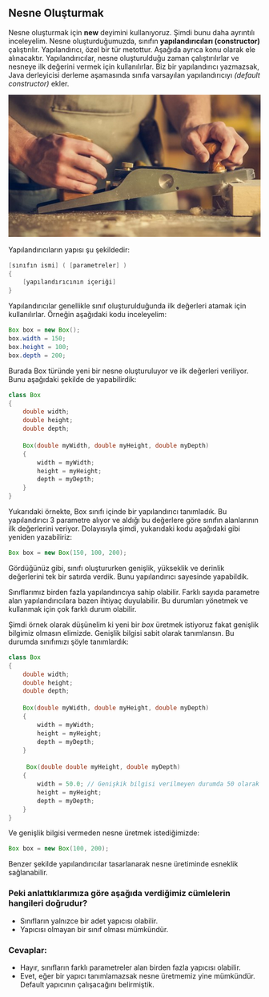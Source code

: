 ## Nesne Oluşturmak

Nesne oluşturmak için **new** deyimini kullanıyoruz. Şimdi bunu daha ayrıntılı inceleyelim. Nesne oluşturduğumuzda, sınıfın **yapılandırıcıları (constructor)** çalıştırılır. Yapılandırıcı, özel bir tür metottur. Aşağıda ayrıca konu olarak ele alınacaktır. Yapılandırıcılar, nesne oluşturulduğu zaman çalıştırılırlar ve nesneye ilk değerini vermek için kullanılırlar. Biz bir yapılandırıcı yazmazsak, Java derleyicisi derleme aşamasında sınıfa varsayılan yapılandırıcıyı _(default constructor)_ ekler.

![Nesne Oluşturmak](figures/object.jpg)

Yapılandırıcıların yapısı şu şekildedir:

```java
[sınıfın ismi] ( [parametreler] )
{
	[yapılandırıcının içeriği]
}
```

Yapılandırıcılar genellikle sınıf oluşturulduğunda ilk değerleri atamak için kullanılırlar. Örneğin aşağıdaki kodu inceleyelim:

```java
Box box = new Box();
box.width = 150;
box.height = 100;
box.depth = 200;
```

Burada Box türünde yeni bir nesne oluşturuluyor ve ilk değerleri veriliyor. Bunu aşağıdaki şekilde de yapabilirdik:

```java
class Box
{
	double width;
	double height;
	double depth;

    Box(double myWidth, double myHeight, double myDepth)
	{
		width = myWidth;
		height = myHeight;
		depth = myDepth;
	}
}
```

Yukarıdaki örnekte, Box sınıfı içinde bir yapılandırıcı tanımladık. Bu yapılandırıcı 3 parametre alıyor ve aldığı bu değerlere göre sınıfın alanlarının ilk değerlerini veriyor. Dolayısıyla şimdi, yukarıdaki kodu aşağıdaki gibi yeniden yazabiliriz:

```java
Box box = new Box(150, 100, 200);
```

Gördüğünüz gibi, sınıfı oluştururken genişlik, yükseklik ve derinlik değerlerini tek bir satırda verdik. Bunu yapılandırıcı sayesinde yapabildik.

Sınıflarımız birden fazla yapılandırıcıya sahip olabilir. Farklı sayıda parametre alan yapılandırıcılara bazen ihtiyaç duyulabilir. Bu durumları yönetmek ve kullanmak için çok farklı durum olabilir.

Şimdi örnek olarak düşünelim ki yeni bir _box_ üretmek istiyoruz fakat genişlik bilgimiz olmasın elimizde. Genişlik bilgisi sabit olarak tanımlansın. Bu durumda sınıfımızı şöyle tanımlardık:

```java
class Box
{
	double width;
	double height;
	double depth;

    Box(double myWidth, double myHeight, double myDepth)
	{
		width = myWidth;
		height = myHeight;
		depth = myDepth;
	}
	
	 Box(double double myHeight, double myDepth)
	{
		width = 50.0; // Genişkik bilgisi verilmeyen durumda 50 olarak kabul edilir.
		height = myHeight;
		depth = myDepth;
	}
}
```

Ve genişlik bilgisi vermeden nesne üretmek istediğimizde:

```java
Box box = new Box(100, 200);
```

Benzer şekilde yapılandırıcılar tasarlanarak nesne üretiminde esneklik sağlanabilir.

### Peki anlattıklarımıza göre aşağıda verdiğimiz cümlelerin hangileri doğrudur?

- Sınıfların yalnızce bir adet yapıcısı olabilir.
- Yapıcısı olmayan bir sınıf olması mümkündür.


### Cevaplar:

- Hayır, sınıfların farklı parametreler alan birden fazla yapıcısı olabilir.
- Evet, eğer bir yapıcı tanımlamazsak nesne üretmemiz yine mümkündür. Default yapıcının çalışacağını belirmiştik.
